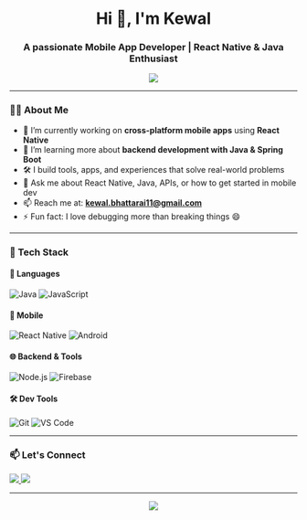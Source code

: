 <!-- GitHub Profile README -->

<h1 align="center">Hi 👋, I'm Kewal</h1>
<h3 align="center">A passionate Mobile App Developer | React Native & Java Enthusiast</h3>

<p align="center">
  <img src="https://readme-typing-svg.demolab.com/?lines=React+Native+Developer;Java+Backend+Explorer;Tech+Learner+For+Life&center=true&width=500&height=30" />
</p>

---

### 🧑‍💻 About Me

- 🔭 I’m currently working on **cross-platform mobile apps** using **React Native**  
- 🌱 I’m learning more about **backend development with Java & Spring Boot**
- 🛠️ I build tools, apps, and experiences that solve real-world problems
- 💬 Ask me about React Native, Java, APIs, or how to get started in mobile dev
- 📫 Reach me at: **kewal.bhattarai11@gmail.com**
- ⚡ Fun fact: I love debugging more than breaking things 😄

---

### 💼 Tech Stack

#### 🚀 Languages
![Java](https://img.shields.io/badge/Java-%23ED8B00.svg?style=for-the-badge&logo=java&logoColor=white)
![JavaScript](https://img.shields.io/badge/JavaScript-F7DF1E?style=for-the-badge&logo=javascript&logoColor=black)

#### 📱 Mobile
![React Native](https://img.shields.io/badge/React%20Native-20232A?style=for-the-badge&logo=react&logoColor=61DAFB)
![Android](https://img.shields.io/badge/Android-3DDC84?style=for-the-badge&logo=android&logoColor=white)

#### 🌐 Backend & Tools
![Node.js](https://img.shields.io/badge/Node.js-339933?style=for-the-badge&logo=nodedotjs&logoColor=white)
![Firebase](https://img.shields.io/badge/Firebase-ffca28?style=for-the-badge&logo=firebase&logoColor=black)

#### 🛠️ Dev Tools
![Git](https://img.shields.io/badge/Git-F05032?style=for-the-badge&logo=git&logoColor=white)
![VS Code](https://img.shields.io/badge/VS%20Code-007ACC?style=for-the-badge&logo=visual-studio-code&logoColor=white)

---





### 📫 Let's Connect

<p align="left">
  <a href="https://linkedin.com/in/kewal-bhattarai/" target="_blank">
    <img src="https://img.shields.io/badge/LinkedIn-blue?style=for-the-badge&logo=linkedin" />
  </a>
  <a href="mailto:kewal.bhattarai11@gmail.com
    <img src="https://img.shields.io/badge/Gmail-red?style=for-the-badge&logo=gmail&logoColor=white" />
  </a>
  <a href="https://github.com/kewalbhatt">
    <img src="https://img.shields.io/badge/GitHub-100000?style=for-the-badge&logo=github&logoColor=white" />
  </a>
</p>

---

<p align="center">
  <img src="https://visitor-badge.laobi.icu/badge?page_id=your-username" />
</p>
